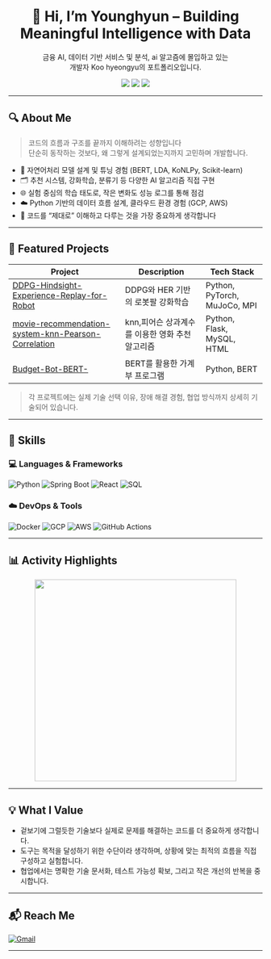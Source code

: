 <h1 align="center">👋 Hi, I’m Younghyun – Building Meaningful Intelligence with Data</h1>
<p align="center">
  금융 AI, 데이터 기반 서비스 및 분석, ai 알고즘에 몰입하고 있는<br>
  개발자 Koo hyeongyu의 포트폴리오입니다.
</p>

<p align="center">
  <img src="https://img.shields.io/badge/AIVLE SCHOOL-KT-red?style=flat-square" />
  <img src="https://img.shields.io/badge/GPT-Driven-blue?style=flat-square&logo=openai&logoColor=white" />
  <img src="https://img.shields.io/badge/Data Engineering-Python%20%7C%20GCP%20%7C%20SQL-yellowgreen?style=flat-square" />
</p>

---

## 🔍 About Me

> 코드의 흐름과 구조를 끝까지 이해하려는 성향입니다  
> 단순히 동작하는 것보다, 왜 그렇게 설계되었는지까지 고민하며 개발합니다.

- 🧠 자연어처리 모델 설계 및 튜닝 경험 (BERT, LDA, KoNLPy, Scikit-learn)
- 🗂️ 추천 시스템, 강화학습, 분류기 등 다양한 AI 알고리즘 직접 구현
- 🌐 실험 중심의 학습 태도로, 작은 변화도 성능 로그를 통해 점검
- ☁️ Python 기반의 데이터 흐름 설계, 클라우드 환경 경험 (GCP, AWS)
- 🔄 코드를 “제대로” 이해하고 다루는 것을 가장 중요하게 생각합니다

---

## 📁 Featured Projects

| Project | Description | Tech Stack |
|--------|-------------|------------|
| [DDPG-Hindsight-Experience-Replay-for-Robot](https://github.com/rngusrb/DDPG-Hindsight-Experience-Replay-for-Robot) |   DDPG와 HER 기반의 로봇팔 강화학습 | Python, PyTorch, MuJoCo, MPI |
| [movie-recommendation-system-knn-Pearson-Correlation](https://github.com/rngusrb/movie-recommendation-system-knn-Pearson-Correlation) | knn,피어슨 상과계수를 이용한 영화 추천 알고리즘 | Python, Flask, MySQL, HTML |
| [Budget-Bot-BERT-](https://github.com/rngusrb/Budget-Bot-BERT-) | BERT를 활용한 가계부 프로그램 | Python, BERT |

> 각 프로젝트에는 실제 기술 선택 이유, 장애 해결 경험, 협업 방식까지 상세히 기술되어 있습니다.

---

## 🔎 Skills

### 💻 Languages & Frameworks  
![Python](https://img.shields.io/badge/Python-3776AB.svg?style=flat&logo=python&logoColor=white)
![Spring Boot](https://img.shields.io/badge/Spring_Boot-6DB33F.svg?style=flat&logo=springboot&logoColor=white)
![React](https://img.shields.io/badge/React-61DAFB.svg?style=flat&logo=react&logoColor=black)
![SQL](https://img.shields.io/badge/SQL-003B57?style=flat&logo=postgresql&logoColor=white)

### ☁️ DevOps & Tools  
![Docker](https://img.shields.io/badge/Docker-2496ED.svg?style=flat&logo=docker&logoColor=white)
![GCP](https://img.shields.io/badge/GCP-4285F4?style=flat&logo=googlecloud&logoColor=white)
![AWS](https://img.shields.io/badge/AWS-232F3E.svg?style=flat&logo=amazonaws&logoColor=white)
![GitHub Actions](https://img.shields.io/badge/GitHub_Actions-2088FF?style=flat&logo=githubactions&logoColor=white)

---

## 📊 Activity Highlights

<p align="center">
  <img src="https://github-readme-stats.vercel.app/api?username=rngusrb&show_icons=true&theme=tokyonight&count_private=true" width="400"/>
</p>

---

## 💡 What I Value

- 겉보기에 그럴듯한 기술보다 실제로 문제를 해결하는 코드를 더 중요하게 생각합니다.
- 도구는 목적을 달성하기 위한 수단이라 생각하며, 상황에 맞는 최적의 흐름을 직접 구성하고 실험합니다.
- 협업에서는 명확한 기술 문서화, 테스트 가능성 확보, 그리고 작은 개선의 반복을 중시합니다.

---

## 📬 Reach Me

[![Gmail](https://img.shields.io/badge/youremail@gmail.com-D14836?style=flat-square&logo=gmail&logoColor=white)](mailto:rngusrb1212@gmail.com)

---
